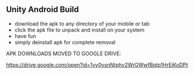 Unity Android Build
-----------------------

+ download the apk to any directory of your mobile or tab
+ click the apk file to unpack and install on your system
+ have fun
+ simply deinstall apk for complete removal

APK DOWNLOADS MOVED TO GOOGLE DRIVE:

https://drive.google.com/open?id=1vy0vsnNtphv2WrGWwfBqtp1HrEjKoDPt
